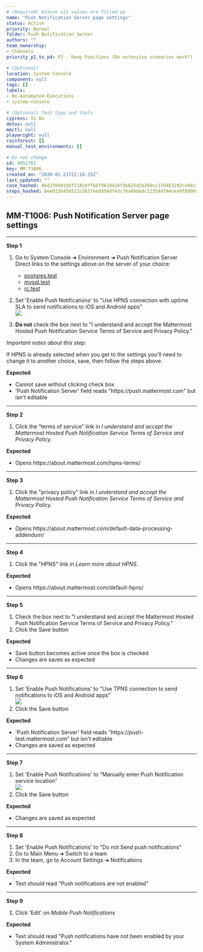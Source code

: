 ```yaml
---
# (Required) Ensure all values are filled up
name: "Push Notification Server page settings"
status: Active
priority: Normal
folder: Push Notification Server
authors: ""
team_ownership: 
- Channels
priority_p1_to_p4: P3 - Deep Functions (Do extensive scenarios work?)

# (Optional)
location: System Console
component: null
tags: []
labels: 
- No-Automated-Executions
- system-console

# (Optional) Test type and tools
cypress: To Do
detox: null
mmctl: null
playwright: null
rainforest: []
manual_test_environments: []

# Do not change
id: 4051761
key: MM-T1006
created_on: "2020-01-21T22:18:35Z"
last_updated: ""
case_hashed: 86d1f040195f118c8ffb6f9619416fdb625d1b268cc1704b3292ce94c333018f06cc745df2941527cd9080e07eaf0a42
steps_hashed: 6ee015645b522c5b37eedd54df4dc76a40dedc12354d794cea9f0d069e23a4c9ae9a692ffde9d2a7669a2eea7ab6acb1
---
```


<!-- (Auto-generated) Based on frontmatter's "key" and "name" -->

## MM-T1006: Push Notification Server page settings

---

**Step 1**

1. Go to System Console ➜ Environment ➜ Push Notification Server\
   Direct links to the settings above on the server of your choice:

   - [postgres.test](https://postgres.test.mattermost.com/admin_console/environment/push_notification_server)
   - [mysql.test](https://mysql.test.mattermost.com/admin_console/environment/push_notification_server)
   - [rc.test](https://rc.test.mattermost.com/admin_console/environment/push_notification_server)

2. Set 'Enable Push Notifications' to "Use HPNS connection with uptime SLA to send notifications to iOS and Android apps"\
   ![](https://smartbear-tm4j-prod-us-west-2-attachment-rich-text.s3.us-west-2.amazonaws.com/embedded-f3277290f945470c4add5d21ef3dc7ca7b74388fc7152bfb6b99ae58c66a95a8-1583523484751-Use+HPNS.png)

3. **Do not** check the box next to "I understand and accept the Mattermost Hosted Push Notification Service Terms of Service and Privacy Policy."

_Important notes about this step:_

If HPNS is already selected when you get to the settings you'll need to change it to another choice, save, then follow the steps above.

**Expected**

- Cannot save without clicking check box
- 'Push Notification Server' field reads "https\://push.mattermost.com" but isn't editable

---

**Step 2**

1. Click the "terms of service" link in _I understand and accept the Mattermost Hosted Push Notification Service Terms of Service and Privacy Policy._

**Expected**

- Opens https\://about.mattermost.com/hpns-terms/

---

**Step 3**

1. Click the "privacy policy" link in _I understand and accept the Mattermost Hosted Push Notification Service Terms of Service and Privacy Policy._

**Expected**

- Opens https\://about.mattermost.com/default-data-processing-addendum/

---

**Step 4**

1. Click the "HPNS" link in _Learn more about HPNS_.

**Expected**

- Opens https\://about.mattermost.com/default-hpns/

---

**Step 5**

1. Check the box next to "I understand and accept the Mattermost Hosted Push Notification Service Terms of Service and Privacy Policy."
2. Click the Save button

**Expected**

- Save button becomes active once the box is checked
- Changes are saves as expected

---

**Step 6**

1. Set 'Enable Push Notifications' to "Use TPNS connection to send notifications to iOS and Android apps"
   \
   ![](https://smartbear-tm4j-prod-us-west-2-attachment-rich-text.s3.us-west-2.amazonaws.com/embedded-f3277290f945470c4add5d21ef3dc7ca7b74388fc7152bfb6b99ae58c66a95a8-1583759691631-Use+TPNS.png)
2. Click the Save button

**Expected**

- 'Push Notification Server' field reads "https\://push-test.mattermost.com" but isn't editable
- Changes are saved as expected

---

**Step 7**

1. Set 'Enable Push Notifications' to "Manually enter Push Notification service location"
   \
   ![](https://smartbear-tm4j-prod-us-west-2-attachment-rich-text.s3.us-west-2.amazonaws.com/embedded-f3277290f945470c4add5d21ef3dc7ca7b74388fc7152bfb6b99ae58c66a95a8-1583760000607-Manually+enter.png)
2. Click the Save button

**Expected**

- Changes are saved as expected

---

**Step 8**

1. Set 'Enable Push Notifications' to "Do not Send push notifications"
2. Go to Main Menu ➜ Switch to a team
3. In the team, go to Account Settings ➜ Notifications

**Expected**

- Text should read "Push notifications are not enabled"

---

**Step 9**

1. Click 'Edit' on _Mobile Push Notifications_

**Expected**

- Text should read "Push notifications have not been enabled by your System Administrator."
